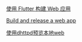 [使用 Flutter 构建 Web 应用](https://flutter.cn/docs/get-started/web)

[Build and release a web app](https://flutter.dev/docs/deployment/web)

[使用dhttpd预览本地web](https://pub.dev/packages/dhttpd)